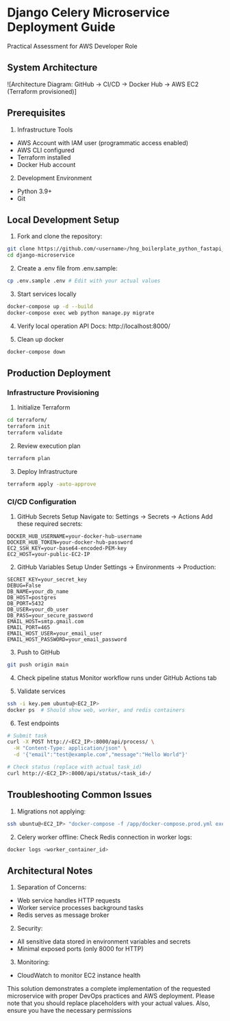 # Django Celery Microservice Deployment Guide
Practical Assessment for AWS Developer Role

## System Architecture
![Architecture Diagram: GitHub → CI/CD → Docker Hub → AWS EC2 (Terraform provisioned)]

## Prerequisites
1. Infrastructure Tools
- AWS Account with IAM user (programmatic access enabled)
- AWS CLI configured
- Terraform installed
- Docker Hub account

2. Development Environment
- Python 3.9+
- Git

## Local Development Setup
1. Fork and clone the repository:
```bash
git clone https://github.com/<username>/hng_boilerplate_python_fastapi_web.git
cd django-microservice
```

2. Create a .env file from .env.sample:
```bash
cp .env.sample .env # Edit with your actual values
```

3. Start services locally
```bash
docker-compose up -d --build
docker-compose exec web python manage.py migrate
```

4. Verify local operation
API Docs: http://localhost:8000/

5. Clean up docker
```bash
docker-compose down
```

## Production Deployment
### Infrastructure Provisioning
1. Initialize Terraform
```bash
cd terraform/
terraform init
terraform validate
```

2. Review execution plan
```bash
terraform plan
```

3. Deploy Infrastructure
```bash
terraform apply -auto-approve
```

### CI/CD Configuration
1. GitHub Secrets Setup
Navigate to: Settings → Secrets → Actions
Add these required secrets:
```
DOCKER_HUB_USERNAME=your-docker-hub-username
DOCKER_HUB_TOKEN=your-docker-hub-password
EC2_SSH_KEY=your-base64-encoded-PEM-key
EC2_HOST=your-public-EC2-IP
```

2. GitHub Variables Setup
Under Settings → Environments → Production:
```
SECRET_KEY=your_secret_key
DEBUG=False
DB_NAME=your_db_name
DB_HOST=postgres
DB_PORT=5432
DB_USER=your_db_user
DB_PASS=your_secure_password
EMAIL_HOST=smtp.gmail.com
EMAIL_PORT=465
EMAIL_HOST_USER=your_email_user
EMAIL_HOST_PASSWORD=your_email_password
```

3. Push to GitHub
```bash
git push origin main
```

4. Check pipeline status
Monitor workflow runs under GitHub Actions tab

5. Validate services
```bash
ssh -i key.pem ubuntu@<EC2_IP>
docker ps  # Should show web, worker, and redis containers
```

6. Test endpoints
```bash
# Submit task
curl -X POST http://<EC2_IP>:8000/api/process/ \
  -H "Content-Type: application/json" \
  -d '{"email":"test@example.com","message":"Hello World"}'

# Check status (replace with actual task_id)
curl http://<EC2_IP>:8000/api/status/<task_id>/
```

## Troubleshooting Common Issues
1. Migrations not applying:
```bash
ssh ubuntu@<EC2_IP> "docker-compose -f /app/docker-compose.prod.yml exec web python manage.py migrate"
```

2. Celery worker offline:
Check Redis connection in worker logs:
```bash
docker logs <worker_container_id>
```

## Architectural Notes
1. Separation of Concerns:
- Web service handles HTTP requests
- Worker service processes background tasks
- Redis serves as message broker

2. Security:
- All sensitive data stored in environment variables and secrets
- Minimal exposed ports (only 8000 for HTTP)

3. Monitoring:
- CloudWatch to monitor EC2 instance health

This solution demonstrates a complete implementation of the requested microservice with proper DevOps practices and AWS deployment.
Please note that you should replace placeholders with your actual values. Also, ensure you have the necessary permissions
